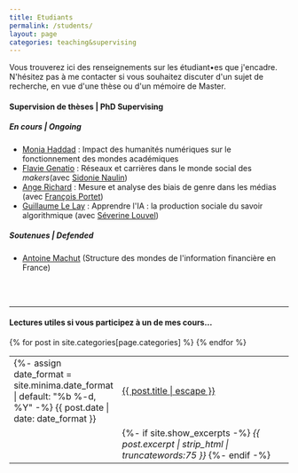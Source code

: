 ```yaml
---
title: Etudiants
permalink: /students/
layout: page
categories: teaching&supervising
---
```


Vous trouverez ici des renseignements sur les étudiant•es que j'encadre. N'hésitez pas à me contacter si vous souhaitez discuter d'un sujet de recherche, en vue d'une thèse ou d'un mémoire de Master.

<h4>Supervision de thèses | PhD Supervising</h4>

<h5>En cours | Ongoing</h4>

- [Monia Haddad](https://www.pacte-grenoble.fr/membres/monia-haddad) : Impact des humanités numériques sur le fonctionnement des mondes académiques
- [Flavie Genatio](https://www.pacte-grenoble.fr/actualites/flavie-genatio-debute-une-these-a-pacte) : Réseaux et carrières dans le monde social des <i>makers</i>(avec [Sidonie Naulin](https://www.pacte-grenoble.fr/membres/sidonie-naulin))
- [Ange Richard](https://www.pacte-grenoble.fr/membres/ange-richard) : Mesure et analyse des biais de genre dans les médias (avec [François Portet](https://lig-membres.imag.fr/portet/home.php))
- [Guillaume Le Lay]() : Apprendre l'IA : la production sociale du savoir algorithmique (avec [Séverine Louvel](https://www.pacte-grenoble.fr/membres/severine-louvel))

<h5>Soutenues | Defended</h4>

- [Antoine Machut](https://www.pacte-grenoble.fr/membres/antoine-machut) (Structure des mondes de l'information financière en France)

<br><br>

---

<h4>Lectures utiles si vous participez à un de mes cours…</h4>
<table style="width:100%;border:none;">
{% for post in site.categories[page.categories] %}
  <tr>
    <td style="width:15%;border:none;">
    {%- assign date_format = site.minima.date_format | default: "%b %-d, %Y" -%}
    <span>{{ post.date | date: date_format }}</span>
    </td>
    <td style="border:none;">
      <a href="{{ post.url | relative_url }}">
        {{ post.title | escape }}
      </a>
    </td>
  </tr>
  <tr>
    <td style="width:15%;border:none;">
    </td>
    <td style="border:none;">
    {%- if site.show_excerpts -%}
      <i>{{ post.excerpt | strip_html | truncatewords:75 }}</i>
    {%- endif -%}
    </td>
  </tr>
  {% endfor %}
</table>
